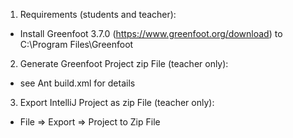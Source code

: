 1) Requirements (students and teacher):
- Install Greenfoot 3.7.0 (https://www.greenfoot.org/download)
  to C:\Program Files\Greenfoot

2) Generate Greenfoot Project zip File (teacher only):
- see Ant build.xml for details

3) Export IntelliJ Project as zip File (teacher only):
- File => Export => Project to Zip File